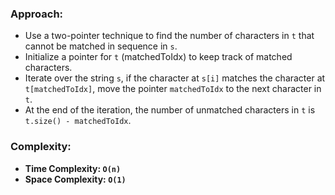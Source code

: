 ### Approach:
- Use a two-pointer technique to find the number of characters in `t` that cannot be matched in sequence in `s`.
- Initialize a pointer for `t` (matchedToIdx) to keep track of matched characters.
- Iterate over the string `s`, if the character at `s[i]` matches the character at `t[matchedToIdx]`, move the pointer `matchedToIdx` to the next character in `t`.
- At the end of the iteration, the number of unmatched characters in `t` is `t.size() - matchedToIdx`.
​
### Complexity:
- **Time Complexity: `O(n)`**
- **Space Complexity: `O(1)`**